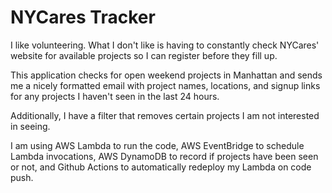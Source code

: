 # NYCares Tracker

I like volunteering. What I don't like is having to constantly check NYCares' website for available projects so I can register before they fill up.

This application checks for open weekend projects in Manhattan and sends me a nicely formatted email
with project names, locations, and signup links for any projects I haven't seen in the last 24 hours.

Additionally, I have a filter that removes certain projects I am not interested in seeing.

I am using AWS Lambda to run the code, AWS EventBridge to schedule Lambda invocations, AWS DynamoDB to record if projects have been seen or not, and Github Actions to automatically redeploy my Lambda on code push.
